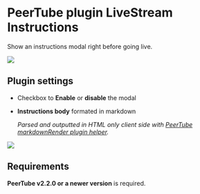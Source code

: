 # PeerTube plugin LiveStream Instructions

Show an instructions modal right before going live.

![](https://raw.githubusercontent.com/kimsible/peertube-plugin-upload-instructions/main/screenshots/demo.gif)

## Plugin settings

- Checkbox to **Enable** or **disable** the modal

- **Instructions body** formated in markdown

  _Parsed and outputted in HTML only client side with [PeerTube markdownRender plugin helper](https://github.com/Chocobozzz/PeerTube/blob/master/support/doc/plugins/guide.md#markdown-renderer)._

![](https://raw.githubusercontent.com/kimsible/peertube-plugin-upload-instructions/main/screenshots/sample-settings.png)

## Requirements

**PeerTube v2.2.0 or a newer version** is required.
